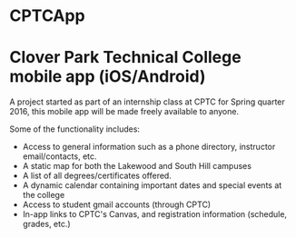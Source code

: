 # CPTCApp

<h1>Clover Park Technical College mobile app (iOS/Android)</h1>

<p>A project started as part of an internship class at CPTC for Spring quarter 2016, this mobile app
will be made freely available to anyone.</p>

<p>Some of the functionality includes:</p>
<ul>
<li>Access to general information such as a phone directory, instructor email/contacts, etc.</li>
<li>A static map for both the Lakewood and South Hill campuses</li>
<li>A list of all degrees/certificates offered.</li>
<li>A dynamic calendar containing important dates and special events at the college</li>
<li>Access to student gmail accounts (through CPTC)</li>
<li>In-app links to CPTC's Canvas, and registration information (schedule, grades, etc.)</li>
